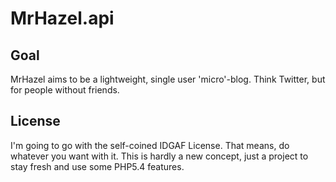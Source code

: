 # MrHazel.api

## Goal
MrHazel aims to be a lightweight, single user 'micro'-blog.  Think Twitter, but for people without friends.

## License

I'm going to go with the self-coined IDGAF License.  That means, do whatever you want with it.  This is hardly a new concept, just a project to stay fresh and use some PHP5.4 features.